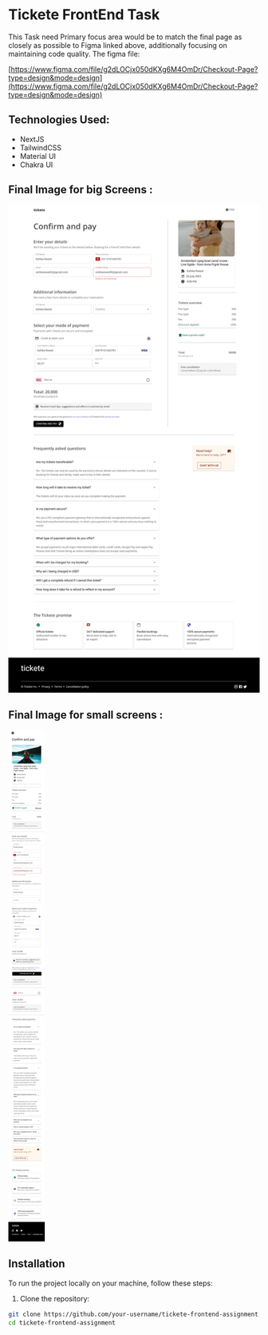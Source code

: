 # Tickete FrontEnd Task 
This Task need Primary focus area would be to match the final page as closely as possible to Figma linked above, additionally focusing on maintaining code quality.
The figma file: 

[https://www.figma.com/file/g2dLOCjx050dKXg6M4OmDr/Checkout-Page?type=design&mode=design](https://www.figma.com/file/g2dLOCjx050dKXg6M4OmDr/Checkout-Page?type=design&mode=design)

## Technologies Used: 

- NextJS
- TailwindCSS
- Material UI
- Chakra UI

  
## Final Image for big Screens : 
![sample screenshots](https://github.com/Ishu070303/tickete/blob/master/screencapture-localhost-3000-2023-07-27-19_07_04.png?raw=true) 

## Final Image for small screens : 
![sample Image](https://github.com/Ishu070303/tickete/blob/master/screencapture-localhost-3000-2023-07-27-19_07_31.png?raw=true)

## Installation

To run the project locally on your machine, follow these steps:

1. Clone the repository:

```bash
git clone https://github.com/your-username/tickete-frontend-assignment.git
cd tickete-frontend-assignment
